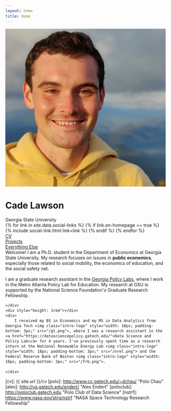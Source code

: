 ```yaml
---
layout: home
title: Home
---
```


<div id="intro-wrapper" class="l-text">
	<div id="intro-title-wrapper">
		<div id="intro-image-wrapper">
			<img id="intro-image" src="/images/outdoor_headshot.svg"></div>
		<div id="intro-title-text-wrapper">
			<h1 id="intro-title">Cade Lawson</h1>
			<div id="intro-subtitle">Georgia State University</div>
			<div id="intro-title-socials">
				{% for link in site.data.social-links %}
					{% if link.on-homepage == true %}
						{% include social-link.html link=link %}
					{% endif %}
				{% endfor %}
			</div>
		</div>
	</div>
	<!-- <hr class="l-middle home-hr"> -->
	<div id="everything-else" class="l-middle">
		<a href="Cade_Lawson_CV.pdf"><div><i class="fa fa-portrait icon icon-right-space"></i>CV</div></a>
		<a href="{{ site.url }}/projectsBREAK"><div><i class="fa fa-shapes icon icon-right-space"></i>Projects</div></a>
		<a href="{{ site.url }}/everything-elseBREAK"><div><i class="fa fa-list-ul icon icon-right-space"></i>Everything Else</div></a>
	</div>
	<div>
		Welcome! I am a Ph.D. student in the Department of Economics at Georgia State University. My research focuses on issues in <b>public economics</b>, especially those related to social mobility, the economics of education, and the social safety net.
	</div>
	<div style="height: 1rem"></div>
	<div>
		I am a graduate research assistant in the <a href="https://gpl.gsu.edu/">Georgia Policy Labs</a>, where I work in the Metro Atlanta Policy Lab for Education. My research at GSU is supported by the National Science Foundation's Graduate Research Fellowship.  
		
	</div>
	<div style="height: 1rem"></div>
	<div>
		I received my BS in Economics and my MS in Data Analytics from Georgia Tech <img class="intro-logo" style="width: 18px; padding-bottom: 3px;" src="/gt.png">, where I was a research assistant in the <a href="https://datasciencepolicy.gatech.edu/">Data Science and Policy Lab</a> for 4 years. I've previously spent time as a research intern at the National Renewable Energy Lab <img class="intro-logo" style="width: 18px; padding-bottom: 3px;" src="/nrel.png"> and the Federal Reserve Bank of Boston <img class="intro-logo" style="width: 18px; padding-bottom: 3px;" src="/frb.png">. 
  
	</div>
</div>


[gt]: http://www.gatech.edu "Georgia Tech"
[cse]: http://cse.gatech.edu "Georgia Tech Computational Science and Engineering"
[coc]: http://www.cc.gatech.edu "Georgia Tech College of Computing"

[cv]: {{ site.url }}/cv
[polo]: http://www.cc.gatech.edu/~dchau/ "Polo Chau"
[alex]: http://va.gatech.edu/endert/ "Alex Endert"
[poloclub]: http://poloclub.gatech.edu "Polo Club of Data Science"
[nstrf]: https://www.nasa.gov/strg/nstrf "NASA Space Technology Research Fellowship"
